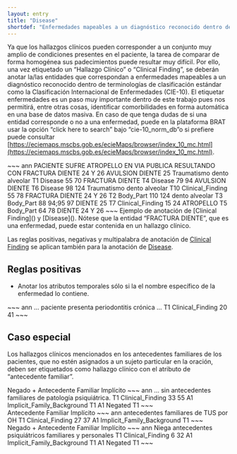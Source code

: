 ```yaml
---
layout: entry
title: "Disease"
shortdef: "Enfermedades mapeables a un diagnóstico reconocido dentro de terminologías"
---
```


Ya que los hallazgos clínicos pueden corresponder a un conjunto muy amplio de condiciones presentes en el paciente, la tarea de comparar de forma homogénea sus padecimientos puede resultar muy difícil. Por ello, una vez etiquetado un “Hallazgo Clínico” o “Clinical Finding”, se deberán anotar la/las entidades que correspondan a enfermedades mapeables a un diagnóstico reconocido dentro de terminologías de clasificación estándar como la Clasificación Internacional de Enfermedades (CIE-10). El etiquetar enfermedades es un paso muy importante dentro de este trabajo pues nos permitirá, entre otras cosas, identificar comorbilidades en forma automática en una base de datos masiva. En caso de que tenga dudas de si una entidad corresponde o no a una enfermedad, puede en la plataforma BRAT usar la opción “click here to search” bajo “cie-10_norm_db”o si prefiere puede consultar [https://eciemaps.mscbs.gob.es/ecieMaps/browser/index_10_mc.html](https://eciemaps.mscbs.gob.es/ecieMaps/browser/index_10_mc.html).

<div class="annotation-correct" markdown="1">
~~~ ann
PACIENTE SUFRE ATROPELLO EN VIA PUBLICA RESULTANDO CON FRACTURA DIENTE 24 Y 26 AVULSION DIENTE 25 Traumatismo dento alveolar
T1	Disease 55 70	FRACTURA DIENTE
T4	Disease 79 94	AVULSION DIENTE
T6	Disease 98 124	Traumatismo dento alveolar
T10	Clinical_Finding 55 78	FRACTURA DIENTE 24 Y 26
T2	Body_Part 110 124	dento alveolar
T3	Body_Part 88 94;95 97	DIENTE 25
T7	Clinical_Finding 15 24	ATROPELLO
T5	Body_Part 64 78	DIENTE 24 Y 26
~~~
Ejemplo de anotación de [Clinical Finding]() y [Disease](). Nótese que la entidad “FRACTURA DIENTE”, que es una enfermedad, puede estar contenida en un hallazgo clínico.
</div>

Las reglas positivas, negativas y multipalabra de anotación de [Clinical Finding]() se aplican también para la anotación de [Disease]().

## Reglas positivas

* Anotar los atributos temporales sólo si la el nombre específico de la enfermedad lo contiene.

<div class="annotation-correct" markdown="1">
~~~ ann
… paciente presenta periodontitis crónica ...
T1 Clinical_Finding 20 41 
~~~
</div>

## Caso especial

Los hallazgos clínicos mencionados en los antecedentes familiares de los pacientes, que no estén asignados a un sujeto particular en la oración, deben ser etiquetados como hallazgo clínico con el atributo de “antecedente familiar”.

<div class="annotation-correct" markdown="1">
Negado + Antecedente Familiar Implícito
~~~ ann
… sin antecedentes familiares de patología psiquiátrica.
T1 Clinical_Finding 33 55 
A1 Implicit_Family_Background T1
A1 Negated T1
~~~
</div>

<div class="annotation-correct" markdown="1">
Antecedente Familiar Implícito
~~~ ann
antecedentes familiares de TUS por OH 
T1 Clinical_Finding 27 37 
A1 Implicit_Family_Background T1
~~~
</div>

<div class="annotation-correct" markdown="1">
Negado + Antecedente Familiar Implícito
~~~ ann
Niega antecedentes psiquiátricos familiares y personales 
T1 Clinical_Finding 6 32 
A1 Implicit_Family_Background T1
A1 Negated T1
~~~
</div>